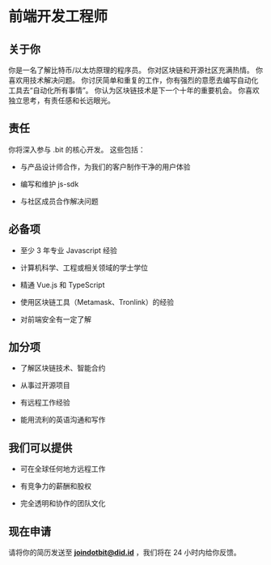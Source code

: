 # 前端开发工程师

## 关于你

你是一名了解比特币/以太坊原理的程序员。 你对区块链和开源社区充满热情。 你喜欢用技术解决问题。 你讨厌简单和重复的工作，你有强烈的意愿去编写自动化工具去“自动化所有事情”。 你认为区块链技术是下一个十年的重要机会。 你喜欢独立思考，有责任感和长远眼光。

## 责任

你将深入参与 .bit 的核心开发。 这些包括：

- 与产品设计师合作，为我们的客户制作干净的用户体验

- 编写和维护 js-sdk

- 与社区成员合作解决问题

## 必备项

- 至少 3 年专业 Javascript 经验

- 计算机科学、工程或相关领域的学士学位

- 精通 Vue.js 和 TypeScript

- 使用区块链工具（Metamask、Tronlink）的经验

- 对前端安全有一定了解

## 加分项

- 了解区块链技术、智能合约

- 从事过开源项目

- 有远程工作经验

- 能用流利的英语沟通和写作

## 我们可以提供

- 可在全球任何地方远程工作

- 有竞争力的薪酬和股权

- 完全透明和协作的团队文化



## 现在申请

请将你的简历发送至 **joindotbit@did.id** ，我们将在 24 小时内给你反馈。
